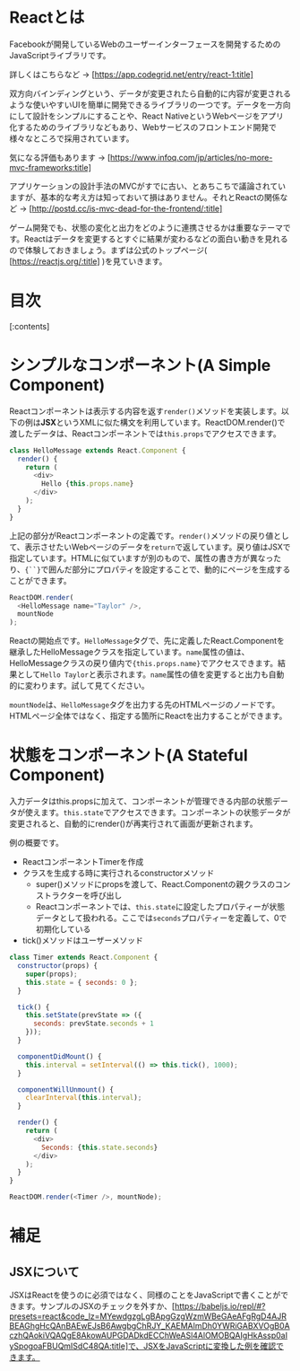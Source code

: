 # Reactとは
Facebookが開発しているWebのユーザーインターフェースを開発するためのJavaScriptライブラリです。

詳しくはこちらなど -> [https://app.codegrid.net/entry/react-1:title]

双方向バインディングという、データが変更されたら自動的に内容が変更されるような使いやすいUIを簡単に開発できるライブラリの一つです。データを一方向にして設計をシンプルにすることや、React NativeというWebページをアプリ化するためのライブラリなどもあり、Webサービスのフロントエンド開発で様々なところで採用されています。

気になる評価もあります -> [https://www.infoq.com/jp/articles/no-more-mvc-frameworks:title]

アプリケーションの設計手法のMVCがすでに古い、とあちこちで議論されていますが、基本的な考え方は知っておいて損はありません。それとReactの関係など -> [http://postd.cc/is-mvc-dead-for-the-frontend/:title]

ゲーム開発でも、状態の変化と出力をどのように連携させるかは重要なテーマです。Reactはデータを変更するとすぐに結果が変わるなどの面白い動きを見れるので体験しておきましょう。まずは公式のトップページ( [https://reactjs.org/:title] )を見ていきます。

# 目次
[:contents]

# シンプルなコンポーネント(A Simple Component)
Reactコンポーネントは表示する内容を返す`render()`メソッドを実装します。以下の例は<b>JSX</b>というXMLに似た構文を利用しています。ReactDOM.render()で渡したデータは、Reactコンポーネントでは`this.props`でアクセスできます。

```javascript
class HelloMessage extends React.Component {
  render() {
    return (
      <div>
        Hello {this.props.name}
      </div>
    );
  }
}
```

上記の部分がReactコンポーネントの定義です。`render()`メソッドの戻り値として、表示させたいWebページのデータを`return`で返しています。戻り値はJSXで指定しています。HTMLに似ていますが別のもので、属性の書き方が異なったり、`{``}`で囲んだ部分にプロパティを設定することで、動的にページを生成することができます。

```javascript
ReactDOM.render(
  <HelloMessage name="Taylor" />,
  mountNode
);
```

Reactの開始点です。`HelloMessage`タグで、先に定義したReact.Componentを継承したHelloMessageクラスを指定しています。`name`属性の値は、HelloMessageクラスの戻り値内で`{this.props.name}`でアクセスできます。結果として`Hello Taylor`と表示されます。`name`属性の値を変更すると出力も自動的に変わります。試して見てください。

`mountNode`は、`HelloMessage`タグを出力する先のHTMLページのノードです。HTMLページ全体ではなく、指定する箇所にReactを出力することができます。

# 状態をコンポーネント(A Stateful Component)
入力データはthis.propsに加えて、コンポーネントが管理できる内部の状態データが使えます。`this.state`でアクセスできます。コンポーネントの状態データが変更されると、自動的にrender()が再実行されて画面が更新されます。

例の概要です。

- ReactコンポーネントTimerを作成
- クラスを生成する時に実行されるconstructorメソッド
  - super()メソッドにpropsを渡して、React.Componentの親クラスのコンストラクターを呼び出し
  - Reactコンポーネントでは、`this.state`に設定したプロパティーが状態データとして扱われる。ここでは`seconds`プロパティーを定義して、0で初期化している
- tick()メソッドはユーザーメソッド


```javascript
class Timer extends React.Component {
  constructor(props) {
    super(props);
    this.state = { seconds: 0 };
  }

  tick() {
    this.setState(prevState => ({
      seconds: prevState.seconds + 1
    }));
  }

  componentDidMount() {
    this.interval = setInterval(() => this.tick(), 1000);
  }

  componentWillUnmount() {
    clearInterval(this.interval);
  }

  render() {
    return (
      <div>
        Seconds: {this.state.seconds}
      </div>
    );
  }
}

ReactDOM.render(<Timer />, mountNode);
```


# 補足
## JSXについて
JSXはReactを使うのに必須ではなく、同様のことをJavaScriptで書くことができます。サンプルのJSXのチェックを外すか、[https://babeljs.io/repl/#?presets=react&code_lz=MYewdgzgLgBApgGzgWzmWBeGAeAFgRgD4AJRBEAGhgHcQAnBAEwEJsB6AwgbgChRJY_KAEMAlmDh0YWRiGABXVOgB0AczhQAokiVQAQgE8AkowAUPGDADkdECChWeASl4AlOMOBQAIgHkAssp0aIySpogoaFBUQmISdC48QA:title]で、JSXをJavaScriptに変換した例を確認できます。






